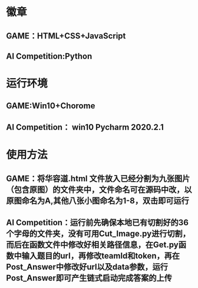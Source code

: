 # 徽章
## GAME：HTML+CSS+JavaScript
## AI Competition:Python
# 运行环境
## GAME:Win10+Chorome
## AI Competition： win10 Pycharm 2020.2.1
# 使用方法
## GAME：将华容道.html 文件放入已经分割为九张图片（包含原图）的文件夹中，文件命名可在源码中改，以原图命名为A,其他八张小图命名为1-8，双击即可运行
## AI Competition：运行前先确保本地已有切割好的36个字母的文件夹，没有可用Cut_Image.py进行切割，而后在函数文件中修改好相关路径信息，在Get.py函数中输入题目的url，再修改teamId和token，再在Post_Answer中修改好url以及data参数，运行Post_Answer即可产生链式启动完成答案的上传


